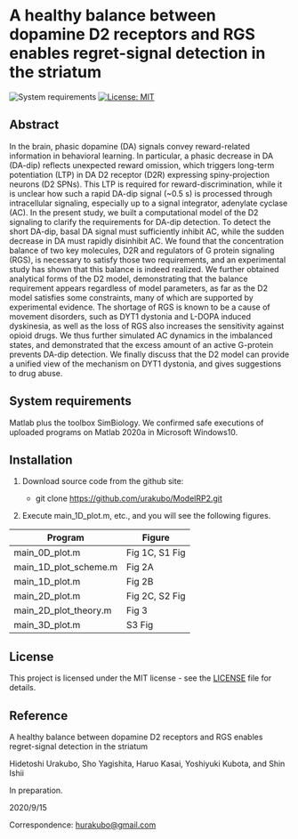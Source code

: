 # A healthy balance between dopamine D2 receptors and RGS enables regret-signal detection in the striatum

![System requirements](https://img.shields.io/badge/platform-matlab2020a%20or%20newer-green.svg)
[![License: MIT](https://img.shields.io/badge/License-MIT-blue.svg)](https://opensource.org/licenses/MIT)

## Abstract
In the brain, phasic dopamine (DA) signals convey reward-related information in behavioral learning. In particular, a phasic decrease in DA (DA-dip) reflects unexpected reward omission, which triggers long-term potentiation (LTP) in DA D2 receptor (D2R) expressing spiny-projection neurons (D2 SPNs). This LTP is required for reward-discrimination, while it is unclear how such a rapid DA-dip signal (~0.5 s) is processed through intracellular signaling, especially up to a signal integrator, adenylate cyclase (AC). In the present study, we built a computational model of the D2 signaling to clarify the requirements for DA-dip detection. To detect the short DA-dip, basal DA signal must sufficiently inhibit AC, while the sudden decrease in DA must rapidly disinhibit AC. We found that the concentration balance of two key molecules, D2R and regulators of G protein signaling (RGS), is necessary to satisfy those two requirements, and an experimental study has shown that this balance is indeed realized. We further obtained analytical forms of the D2 model, demonstrating that the balance requirement appears regardless of model parameters, as far as the D2 model satisfies some constraints, many of which are supported by experimental evidence. The shortage of RGS is known to be a cause of movement disorders, such as DYT1 dystonia and L-DOPA induced dyskinesia, as well as the loss of RGS also increases the sensitivity against opioid drugs. We thus further simulated AC dynamics in the imbalanced states, and demonstrated that the excess amount of an active G-protein prevents DA-dip detection. We finally discuss that the D2 model can provide a unified view of the mechanism on DYT1 dystonia, and gives suggestions to drug abuse.

## System requirements

Matlab plus the toolbox SimBiology. We confirmed safe executions of uploaded programs on Matlab 2020a in Microsoft Windows10.

## Installation

1. Download source code from the github site:

	- git clone https://github.com/urakubo/ModelRP2.git

2. Execute main_1D_plot.m, etc., and you will see the following figures.

| Program | Figure |
| ------------- | ------------- |
| main_0D_plot.m | Fig 1C, S1 Fig |
| main_1D_plot_scheme.m | Fig 2A |
| main_1D_plot.m | Fig 2B |
| main_2D_plot.m | Fig 2C, S2 Fig |
| main_2D_plot_theory.m | Fig 3 |
| main_3D_plot.m |S3 Fig |

## License

This project is licensed under the MIT license - see the [LICENSE](LICENSE) file for details.

## Reference
A healthy balance between dopamine D2 receptors and RGS enables regret-signal detection in the striatum

Hidetoshi Urakubo, Sho Yagishita, Haruo Kasai, Yoshiyuki Kubota, and Shin Ishii

In preparation.

2020/9/15

Correspondence: hurakubo@gmail.com
